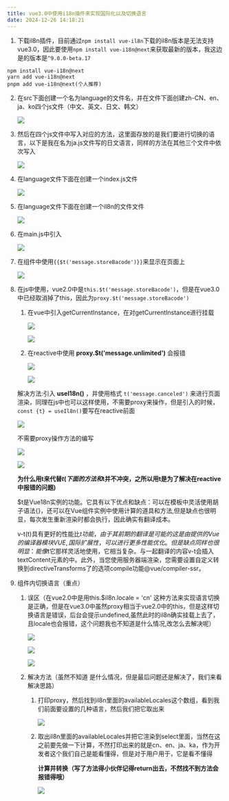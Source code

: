 ```yaml
---
title: vue3.0中使用i18n插件来实现国际化以及切换语言
date: 2024-12-26 14:18:21
---
```


1. 下载il8n插件，目前通过`npm install vue-il8n`下载的il8n版本是无法支持vue3.0，因此要使用`npm install vue-i18n@next`来获取最新的版本，我这边是的版本是`^9.0.0-beta.17`
``` shell
npm install vue-i18n@next
yarn add vue-i18n@next
pnpm add vue-i18n@next(个人推荐)
```

2. 在src下面创建一个名为language的文件名，并在文件下面创建zh-CN、en、ja、ko四个js文件（中文、英文、日文、韩文）

    ![](https://raw.githubusercontent.com/xcom1057136457/DrawingBed/main/20241226142111.png)

3. 然后在四个js文件中写入对应的方法，这里面存放的是我们要进行切换的语言，以下是我在名为ja.js文件写的日文语言，同样的方法在其他三个文件中依次写入

    ![](https://raw.githubusercontent.com/xcom1057136457/DrawingBed/main/20241226142205.png)

4. 在language文件下面在创建一个index.js文件

    ![](https://raw.githubusercontent.com/xcom1057136457/DrawingBed/main/20241226142228.png)

5. 在language文件下面在创建一个il8n的文件文件

    ![](https://raw.githubusercontent.com/xcom1057136457/DrawingBed/main/20241226142256.png)

6. 在main.js中引入

    ![](https://raw.githubusercontent.com/xcom1057136457/DrawingBed/main/20241226142316.png)

7. 在组件中使用`{{$t('message.storeBacode')}}`来显示在页面上

    ![](https://raw.githubusercontent.com/xcom1057136457/DrawingBed/main/20241226142353.png)

8. 在js中使用，vue2.0中是`this.$t('message.storeBacode')`，但是在vue3.0中已经取消掉了this，因此为`proxy.$t('message.storeBacode')`

   1. 在vue中引入getCurrentInstance，在对getCurrentInstance进行挂载

      ![](https://raw.githubusercontent.com/xcom1057136457/DrawingBed/main/20241226142535.png)

      ![](https://raw.githubusercontent.com/xcom1057136457/DrawingBed/main/20241226142626.png)

    2. 在reactive中使用 **proxy.$t('message.unlimited')** 会报错
    
        ![](https://raw.githubusercontent.com/xcom1057136457/DrawingBed/main/20241226142937.png)

        ![](https://raw.githubusercontent.com/xcom1057136457/DrawingBed/main/20241226143005.png)

   解决方法:引入 **useI18n()** ，并使用格式 `t('message.canceled')` 来进行页面渲染，同理在js中也可以这样使用，不需要proxy来操作，但是引入的时候，`const {t} = useIl8n()`要写在reactive前面

    ![](https://raw.githubusercontent.com/xcom1057136457/DrawingBed/main/20241226143109.png)

   不需要proxy操作方法的编写

    ![](https://raw.githubusercontent.com/xcom1057136457/DrawingBed/main/20241226143134.png)

    ![](https://raw.githubusercontent.com/xcom1057136457/DrawingBed/main/20241226143148.png)

    **为什么用t来代替$t(下面的方法和$t并不冲突，之所以用t是为了解决在reactive中报错的问题)**

   $t是Vue18n实例的功能。它具有以下优点和缺点：可以在模板中灵活使用胡子语法{}，还可以在Vue组件实例中使用计算的道具和方法,但是缺点也很明显，每次发生重新渲染时都会执行，因此确实有翻译成本。

   v-t(t)具有更好的性能比$t功能，由于其前期的翻译是可能的这是由提供的Vue的编译器模块VUE,国际扩展性，可以进行更多性能优化。但是缺点同样也很明显：能像$t它那样灵活地使用，它相当复杂。与一起翻译的内容v-t会插入textContent元素的中。此外，当您使用服务器端渲染，您需要设置自定义转换到directiveTransforms了的选项compile功能@vue/compiler-ssr。

9. 组件内切换语言（重点）

    1. 误区（在vue2.0中是用this.$il8n.locale = 'cn' 这种方法来实现语言切换是正确，但是在vue3.0中虽然proxy相当于vue2.0中的this，但是这样切换语言是错误，后台会提示undefined,虽然此时的il8n确实挂载上去了，且locale也会报错，这个问题我也不知道是什么情况,改怎么去解决呢）

        ![](https://raw.githubusercontent.com/xcom1057136457/DrawingBed/main/20241226143545.png)

        ![](https://raw.githubusercontent.com/xcom1057136457/DrawingBed/main/20241226143602.png)

        ![](https://raw.githubusercontent.com/xcom1057136457/DrawingBed/main/20241226143616.png)

    2. 解决方法（虽然不知道 是什么情况，但是最后问题还是解决了，我们来看解决思路）

        1. 打印proxy，然后找到il8n里面的availableLocales这个数组，看到我们前面要设置的几种语言，然后我们把它取出来

            ![](https://raw.githubusercontent.com/xcom1057136457/DrawingBed/main/20241226143655.png)

        2. 取出il8n里面的availableLocales并把它渲染到select里面，当然在这之前要先做一下计算，不然打印出来的就是cn、en、ja、ka，作为开发者这个我们自己是能看懂得，但是对于用户用于，它是看不懂得

            **计算并转换（写了方法得小伙伴记得return出去，不然找不到方法会报错得哦）**

            ![](https://raw.githubusercontent.com/xcom1057136457/DrawingBed/main/20241226143751.png)